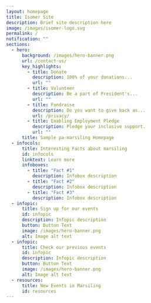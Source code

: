 ```yaml
---
layout: homepage
title: Isomer Site
description: Brief site description here
image: /images/isomer-logo.svg
permalink: /
notification: ""
sections:
  - hero:
      background: /images/hero-banner.png
      url: /contact-us/
      key_highlights:
        - title: Donate
          description: 100% of your donations...
          url: ""
        - title: Volunteer
          description: Be a part of President's...
          url: ""
        - title: Fundraise
          description: Do you want to give back as...
          url: /privacy/
        - title: Enabling Employment Pledge
          description: Pledge your inclusive support.
          url: ""
      title: Sample pa-marsiling Homepage
  - infocols:
      title: Interesting Facts about marsiling
      id: infocols
      linktext: Learn more
      infoboxes:
        - title: "Fact #1"
          description: Infobox description
        - title: "Fact #2"
          description: Infobox description
        - title: "Fact #3"
          description: Infobox description
  - infopic:
      title: Sign up for our events
      id: infopic
      description: Infopic description
      button: Button Text
      image: /images/hero-banner.png
      alt: Image alt text
  - infopic:
      title: Check our previous events
      id: infopic
      description: Infopic description
      button: Button Text
      image: /images/hero-banner.png
      alt: Image alt text
  - resources:
      title: New Events in Marsiling
      id: resources
---
```

